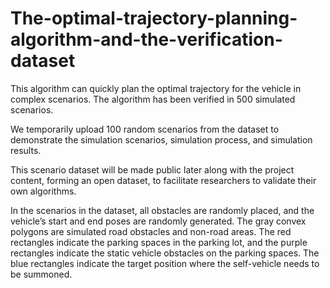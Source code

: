 # The-optimal-trajectory-planning-algorithm-and-the-verification-dataset
This algorithm can quickly plan the optimal trajectory for the vehicle in complex scenarios. The algorithm has been verified in 500 simulated scenarios. 

We temporarily upload 100 random scenarios from the dataset to demonstrate the simulation scenarios, simulation process, and simulation results.

This scenario dataset will be made public later along with the project content, forming an open dataset, to facilitate researchers to validate their own algorithms.

In the scenarios in the dataset, all obstacles are randomly placed, and the vehicle’s start and end poses are randomly generated. The gray convex polygons are simulated road obstacles and non-road areas. The red rectangles indicate the parking spaces in the parking lot, and the purple rectangles indicate the static vehicle obstacles on the parking spaces. The blue rectangles indicate the target position where the self-vehicle needs to be summoned. 
